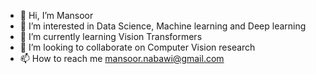 - 👋 Hi, I’m Mansoor
- 👀 I’m interested in Data Science, Machine learning and Deep learning
- 🌱 I’m currently learning Vision Transformers
- 💞️ I’m looking to collaborate on Computer Vision research 
- 📫 How to reach me mansoor.nabawi@gmail.com

<!---
Mansoorinho/Mansoorinho is a ✨ special ✨ repository because its `README.md` (this file) appears on your GitHub profile.
You can click the Preview link to take a look at your changes.
--->
